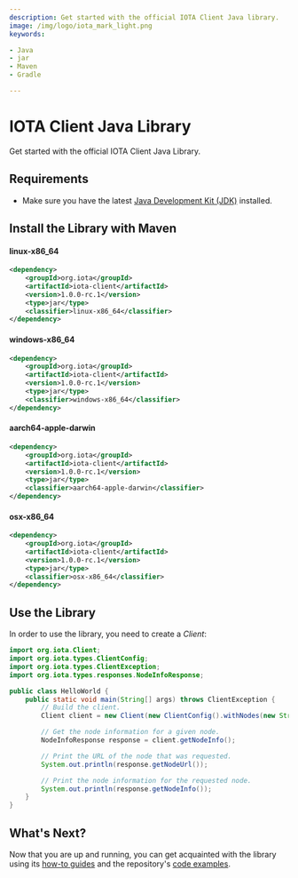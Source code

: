 ```yaml
---
description: Get started with the official IOTA Client Java library.
image: /img/logo/iota_mark_light.png
keywords:

- Java
- jar
- Maven
- Gradle

---
```

# IOTA Client Java Library

Get started with the official IOTA Client Java Library.

## Requirements

* Make sure you have the latest [Java Development Kit (JDK)](https://www.oracle.com/java/technologies/downloads/) installed.

## Install the Library with Maven

#### linux-x86_64
```xml
<dependency>
    <groupId>org.iota</groupId>
    <artifactId>iota-client</artifactId>
    <version>1.0.0-rc.1</version>
    <type>jar</type>
    <classifier>linux-x86_64</classifier>
</dependency>
```

#### windows-x86_64
```xml
<dependency>
    <groupId>org.iota</groupId>
    <artifactId>iota-client</artifactId>
    <version>1.0.0-rc.1</version>
    <type>jar</type>
    <classifier>windows-x86_64</classifier>
</dependency>
```

#### aarch64-apple-darwin
```xml
<dependency>
    <groupId>org.iota</groupId>
    <artifactId>iota-client</artifactId>
    <version>1.0.0-rc.1</version>
    <type>jar</type>
    <classifier>aarch64-apple-darwin</classifier>
</dependency>
```

#### osx-x86_64
```xml
<dependency>
    <groupId>org.iota</groupId>
    <artifactId>iota-client</artifactId>
    <version>1.0.0-rc.1</version>
    <type>jar</type>
    <classifier>osx-x86_64</classifier>
</dependency>
```

## Use the Library

In order to use the library, you need to create a _Client_:

```java
import org.iota.Client;
import org.iota.types.ClientConfig;
import org.iota.types.ClientException;
import org.iota.types.responses.NodeInfoResponse;

public class HelloWorld {
    public static void main(String[] args) throws ClientException {
        // Build the client.
        Client client = new Client(new ClientConfig().withNodes(new String[]{"https://api.testnet.shimmer.network"}));

        // Get the node information for a given node.
        NodeInfoResponse response = client.getNodeInfo();

        // Print the URL of the node that was requested.
        System.out.println(response.getNodeUrl());

        // Print the node information for the requested node.
        System.out.println(response.getNodeInfo());
    }
}
```

## What's Next?

Now that you are up and running, you can get acquainted with the library using
its [how-to guides](../../../../documentation/docs/how_tos/00_run_how_tos.mdx) and the
repository's [code examples](https://github.com/iotaledger/iota.rs/tree/develop/client/bindings/java/iota-client-java/examples/src).